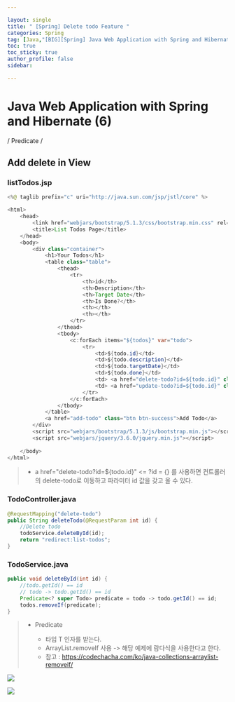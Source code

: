 ```yaml
---

layout: single
title: " [Spring] Delete todo Feature "
categories: Spring
tag: [Java,"[BIG][Spring] Java Web Application with Spring and Hibernate","[Spring] Delete todo Feature","[Spring] @RequestParam"]
toc: true
toc_sticky: true
author_profile: false
sidebar:

---
```

# Java Web Application with Spring and Hibernate (6)

/ Predicate /

## Add delete in View

### listTodos.jsp
```java
<%@ taglib prefix="c" uri="http://java.sun.com/jsp/jstl/core" %>

<html>
	<head>
		<link href="webjars/bootstrap/5.1.3/css/bootstrap.min.css" rel="stylesheet" >
		<title>List Todos Page</title>		
	</head>
	<body>
		<div class="container">
			<h1>Your Todos</h1>
			<table class="table">
				<thead>
					<tr>
						<th>id</th>
						<th>Description</th>
						<th>Target Date</th>
						<th>Is Done?</th>
						<th></th>
						<th></th>
					</tr>
				</thead>
				<tbody>		
					<c:forEach items="${todos}" var="todo">
						<tr>
							<td>${todo.id}</td>
							<td>${todo.description}</td>
							<td>${todo.targetDate}</td>
							<td>${todo.done}</td>
							<td> <a href="delete-todo?id=${todo.id}" class="btn btn-warning">Delete</a>   </td>
							<td> <a href="update-todo?id=${todo.id}" class="btn btn-success">Update</a>   </td>
						</tr>
					</c:forEach>
				</tbody>
			</table>
			<a href="add-todo" class="btn btn-success">Add Todo</a>
		</div>
		<script src="webjars/bootstrap/5.1.3/js/bootstrap.min.js"></script>
		<script src="webjars/jquery/3.6.0/jquery.min.js"></script>
		
	</body>
</html>
```
>- a href="delete-todo?id=${todo.id}" <= ?id = {} 를 사용하면 컨트롤러의 delete-todo로 이동하고 파라미터 id 값을 갖고 올 수 있다.

### TodoController.java
```java
@RequestMapping("delete-todo")  
public String deleteTodo(@RequestParam int id) {  
    //Delete todo  
    todoService.deleteById(id);  
    return "redirect:list-todos";  
}
```

### TodoService.java
```java
public void deleteById(int id) {  
    //todo.getId() == id  
    // todo -> todo.getId() == id  
    Predicate<? super Todo> predicate = todo -> todo.getId() == id;  
    todos.removeIf(predicate);  
}
```
>- Predicate<T>
>	- 타입 T 인자를 받는다.
>	- ArrayList.removeIf 사용 -> 해당 예제에 람다식을 사용한다고 한다.
>	- 참고 : https://codechacha.com/ko/java-collections-arraylist-removeif/

![](https://i.imgur.com/iiMcQ8Q.png)

![](https://i.imgur.com/ZUdw7M0.png)
